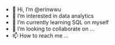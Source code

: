 - 👋 Hi, I’m @erinwwu
- 👀 I’m interested in data analytics
- 🌱 I’m currently learning SQL on myself
- 💞️ I’m looking to collaborate on ...
- 📫 How to reach me ...

<!---
erinwwu/erinwwu is a ✨ special ✨ repository because its `README.md` (this file) appears on your GitHub profile.
You can click the Preview link to take a look at your changes.
--->
